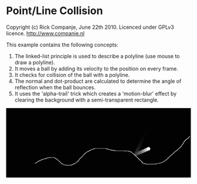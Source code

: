 # Point/Line Collision

Copyright (c) Rick Companje, June 22th 2010. Licenced under GPLv3 licence. http://www.companje.nl

This example contains the following concepts: 

1. The linked-list principle is used to describe a polyline (use mouse to draw a polyline). 
2. It moves a ball by adding its velocity to the position on every frame.
3. It checks for collision of the ball with a polyline.
4. The normal and dot-product are calculated to determine the angle of reflection when the ball bounces.
5. It uses the 'alpha-trail' trick which creates a 'motion-blur' effect by clearing the background with a semi-transparent rectangle.

![](screenshot.png)
